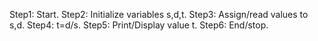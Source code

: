 Step1: Start.
Step2: Initialize variables s,d,t.
Step3: Assign/read values to s,d.
Step4: t=d/s.
Step5: Print/Display value t.
Step6: End/stop.
